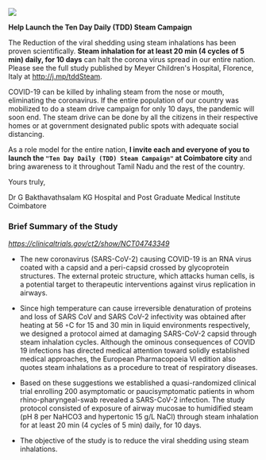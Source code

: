 





<!-- title: 10 Day Daily (TDD) Steam Campaign -->


![](https://lh3.googleusercontent.com/Q2ADKPvIAv0Plk7R80XuXeos5w4y_N5x3JV-EihtSJxeejXMvd0PNK0pxeg0Uzdmj4CyK_Zj0nGCmi_8QsB3wFbdy5iUS21VXOrXWqgqdo8jErahWzqrQdKDRkpRrNDGRyugABa6kpaYVx1rWwPpZhc-HUto6JUWKoQYIxtoEg4ASQL0KvQayGavXEjba3-1l6g0Zd-OM6zq0tUcveHUwcosnCBVYFbK62oaFJoxLLip6dhv4XOA7RLp6b9ldt5RB6ZVE5eGyffYaIdl8JbZwzuLGDesdFm6-wZaYMhU43TxnNbogRCyPBEPZzbaSzhb1ekOBnRabROQgatMA3MzXu2B1SDMBehxUeJJHdJ3GXny4V_fIDCQGL7MxN4bLQyydPx9DpauwLMvnHPfq_IUphaVJge3gQZX_fmsVRjN4k730nwZNla45sjv6xf8e1H7POugi863uPyRpgM830BKF0gHFwuZDMSDWfO2Q9y8zDoY67XqHdp51JvgYXVPlMSBtl29-71NPqONIsKtM8sszg3WnQnQdDz21eF-od0TNcuGzckYWgBPaCwWaLz31jbLfOREMCbLDd1uHUSRiVWLYgNgk8RzGbFHrnWZoBU3JBA-gJrONveqVneLRztb2VhumA8zMXd8ZVi33aftprMDFQc0sdY5FzhHpPFuz6-zjelH4q-tI5wssyKrv0hfzysEROjTOEVo4bXLSmgQ6BOxJFUfpQ=w889-h212-no?authuser=0)

 
**Help Launch the Ten Day Daily (TDD) Steam  Campaign**

The Reduction of the viral shedding using steam inhalations has been proven scientifically.  **Steam inhalation for at least 20 min (4 cycles of 5 min) daily, for 10 days** can halt the corona virus spread in our entire nation. Please see the full study published by Meyer Children's Hospital, Florence, Italy at  http://j.mp/tddSteam. 

COVID-19 can be killed by inhaling steam from the nose or mouth, eliminating the coronavirus. If the entire population of our country was mobilized to do a steam drive campaign for only 10 days, the pandemic will soon end. The steam drive can be done by all the citizens in their respective homes or at government designated public spots with adequate social distancing. 

As a role model for the entire nation, **I invite each and everyone of you to launch the `"Ten Day Daily (TDD) Steam Campaign"` at Coimbatore city** and bring awareness to it throughout Tamil Nadu and the rest of the country. 

Yours truly, 

Dr G Bakthavathsalam
KG Hospital and Post Graduate Medical Institute
Coimbatore 

### Brief Summary of the Study
*https://clinicaltrials.gov/ct2/show/NCT04743349*

  - The new coronavirus (SARS-CoV-2) causing COVID-19 is an RNA virus    coated with a capsid and a peri-capsid crossed by glycoprotein    structures. The external proteic structure, which attacks human    cells, is a potential target to therapeutic interventions against    virus replication in airways.

  - Since high temperature can cause irreversible denaturation of proteins and loss of SARS CoV and SARS CoV-2 infectivity was obtained after heating at 56 ◦C for 15 and 30 min in liquid environments respectively, we designed a protocol aimed at damaging SARS-CoV-2 capsid through steam inhalation cycles. Although the ominous consequences of COVID 19 infections has directed medical attention toward solidly established medical approaches, the European Pharmacopoeia VI edition also quotes steam inhalations as a procedure to treat of respiratory diseases.
- Based on these suggestions we established a quasi-randomized clinical trial enrolling 200 asymptomatic or paucisymptomatic patients in whom rhino-pharyngeal-swab revealed a SARS-CoV-2 infection. The study protocol consisted of exposure of airway mucosae to humidified steam (pH 8 per NaHCO3 and hypertonic 15 g/L NaCl) through steam inhalation for at least 20 min (4 cycles of 5 min) daily, for 10 days.
- The objective of the study is to reduce the viral shedding using steam inhalations.


